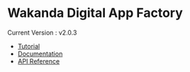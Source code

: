 # Wakanda Digital App Factory

Current Version : v2.0.3

- [Tutorial](https://wakanda.github.io/doc/#/tutorial)
- [Documentation](https://wakanda.github.io/doc/#/guide)
- [API Reference](https://wakanda.github.io/api-reference/)

